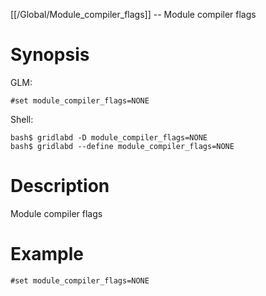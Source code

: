 [[/Global/Module_compiler_flags]] -- Module compiler flags

# Synopsis
GLM:
~~~
#set module_compiler_flags=NONE
~~~
Shell:
~~~
bash$ gridlabd -D module_compiler_flags=NONE
bash$ gridlabd --define module_compiler_flags=NONE
~~~

# Description

Module compiler flags

# Example

~~~
#set module_compiler_flags=NONE
~~~
